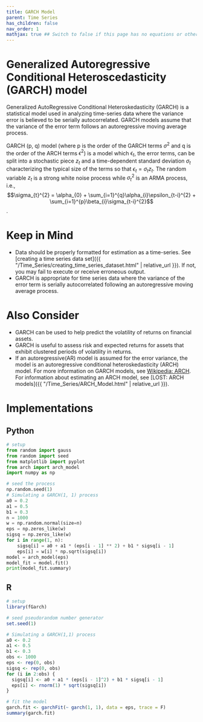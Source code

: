 ```yaml
---
title: GARCH Model
parent: Time Series
has_children: false
nav_order: 1
mathjax: true ## Switch to false if this page has no equations or other math rendering.
---
```


# Generalized Autoregressive Conditional Heteroscedasticity (GARCH) model

Generalized AutoRegressive Conditional Heteroskedasticity (GARCH) is a statistical model used in analyzing time-series data where the variance error is believed to be serially autocorrelated. GARCH models assume that the variance of the error term follows an autoregressive moving average process.

GARCH (p, q) model (where p is the order of the GARCH terms $\sigma^{2}$ and q is the order of the ARCH terms $\epsilon^{2}$) is a model which $\epsilon_{t}$, the error terms, can be split into a stochastic piece $z_{t}$ and a time-dependent standard deviation $\sigma_{t}$ characterizing the typical size of the terms so that $\epsilon_{t}=\sigma_{t}z_{t}$.
The random variable $z_{t}$ is a strong white noise process while $\sigma_{t}^{2}$ is an ARMA process, i.e.,
$$\sigma_{t}^{2} = \alpha_{0} + \sum_{i=1}^{q}\alpha_{i}\epsilon_{t-i}^{2} + \sum_{i=1}^{p}\beta_{i}\sigma_{t-i}^{2}$$.


# Keep in Mind

- Data should be properly formatted for estimation as a time-series. See [creating a time series data set]({{ "/Time_Series/creating_time_series_dataset.html" | relative_url }}). If not, you may fail to execute  or receive erroneous output.
- GARCH is appropriate for time series data where the variance of the error term is serially autocorrelated following an autoregressive moving average process.

# Also Consider

- GARCH can be used to help predict the volatility of returns on financial assets.
- GARCH is useful to assess risk and expected returns for assets that exhibit clustered periods of volatility in returns.
- If an autoregressive(AR) model is assumed for the error variance, the model is an autoregressive conditional heteroskedasticity (ARCH) model. For more information on GARCH models, see [Wikipedia: ARCH](https://en.wikipedia.org/wiki/Autoregressive_conditional_heteroskedasticity#ARCH(q)_model_specification). For information about estimating an ARCH model, see [LOST: ARCH models]({{ "/Time_Series/ARCH_Model.html" | relative_url }}).


# Implementations

## Python

```py
# setup
from random import gauss
from random import seed
from matplotlib import pyplot
from arch import arch_model
import numpy as np

# seed the process
np.random.seed(1)
# Simulating a GARCH(1, 1) process
a0 = 0.2
a1 = 0.5
b1 = 0.3
n = 1000
w = np.random.normal(size=n)
eps = np.zeros_like(w)
sigsq = np.zeros_like(w)
for i in range(1, n):
    sigsq[i] = a0 + a1 * (eps[i - 1] ** 2) + b1 * sigsq[i - 1]
    eps[i] = w[i] * np.sqrt(sigsq[i])
model = arch_model(eps)
model_fit = model.fit()
print(model_fit.summary)
```

## R

```r
# setup
library(fGarch)

# seed pseudorandom number generator
set.seed(1)

# Simulating a GARCH(1,1) process
a0 <- 0.2
a1 <- 0.5
b1 <- 0.3
obs <- 1000
eps <- rep(0, obs)
sigsq <- rep(0, obs)
for (i in 2:obs) {
  sigsq[i] <- a0 + a1 * (eps[i - 1]^2) + b1 * sigsq[i - 1]
  eps[i] <- rnorm(1) * sqrt(sigsq[i])
}

# fit the model
garch.fit <- garchFit(~ garch(1, 1), data = eps, trace = F)
summary(garch.fit)
```

